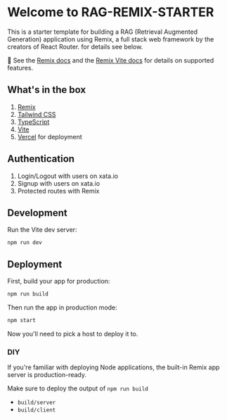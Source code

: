 # Welcome to RAG-REMIX-STARTER

This is a starter template for building a RAG (Retrieval Augmented Generation) application using Remix, a full stack web framework by the creators of React Router. for details see below.

📖 See the [Remix docs](https://remix.run/docs) and the [Remix Vite docs](https://remix.run/docs/en/main/future/vite) for details on supported features.

## What's in the box

1. [Remix](https://remix.run/)
2. [Tailwind CSS](https://tailwindcss.com/)
3. [TypeScript](https://www.typescriptlang.org/)
4. [Vite](https://vitejs.dev/)
5. [Vercel](https://vercel.com/) for deployment

## Authentication

1. Login/Logout with users on xata.io
2. Signup with users on xata.io
3. Protected routes with Remix

## Development

Run the Vite dev server:

```shellscript
npm run dev
```

## Deployment

First, build your app for production:

```sh
npm run build
```

Then run the app in production mode:

```sh
npm start
```

Now you'll need to pick a host to deploy it to.

### DIY

If you're familiar with deploying Node applications, the built-in Remix app server is production-ready.

Make sure to deploy the output of `npm run build`

- `build/server`
- `build/client`
